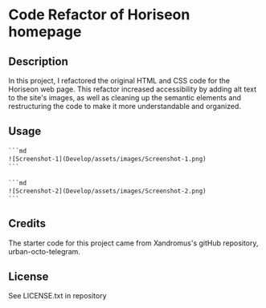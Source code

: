 # Code Refactor of Horiseon homepage

## Description

In this project, I refactored the original HTML and CSS code for the Horiseon web page.  This refactor increased accessibility by adding alt text to the site's images, as well as cleaning up the semantic elements and restructuring the code to make it more understandable and organized.

## Usage

    ```md
    ![Screenshot-1](Develop/assets/images/Screenshot-1.png)
    ```

    ```md
    ![Screenshot-2](Develop/assets/images/Screenshot-2.png)
    ```

## Credits

The starter code for this project came from Xandromus's gitHub repository, urban-octo-telegram.

## License
See LICENSE.txt in repository

